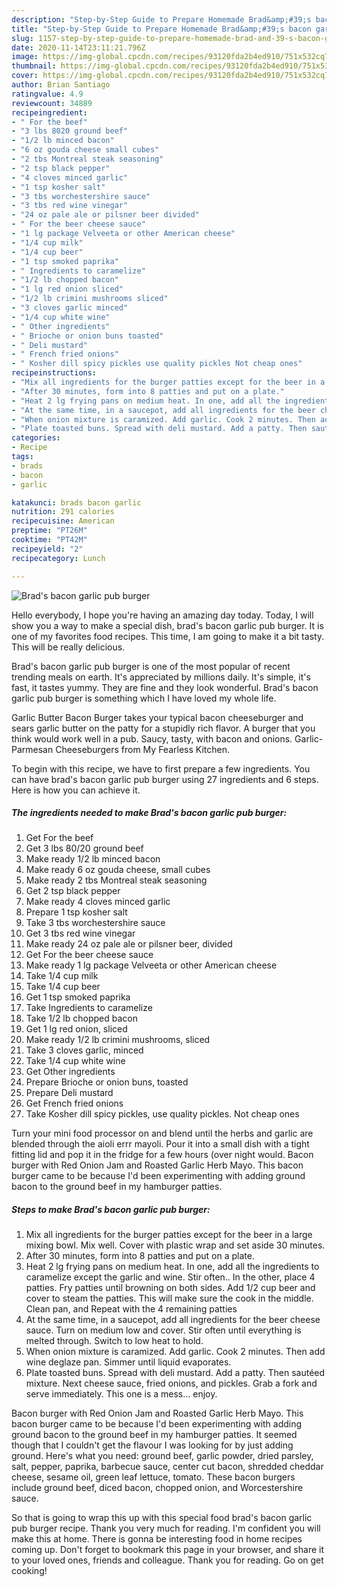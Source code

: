 ```yaml
---
description: "Step-by-Step Guide to Prepare Homemade Brad&amp;#39;s bacon garlic pub burger"
title: "Step-by-Step Guide to Prepare Homemade Brad&amp;#39;s bacon garlic pub burger"
slug: 1157-step-by-step-guide-to-prepare-homemade-brad-and-39-s-bacon-garlic-pub-burger
date: 2020-11-14T23:11:21.796Z
image: https://img-global.cpcdn.com/recipes/93120fda2b4ed910/751x532cq70/brads-bacon-garlic-pub-burger-recipe-main-photo.jpg
thumbnail: https://img-global.cpcdn.com/recipes/93120fda2b4ed910/751x532cq70/brads-bacon-garlic-pub-burger-recipe-main-photo.jpg
cover: https://img-global.cpcdn.com/recipes/93120fda2b4ed910/751x532cq70/brads-bacon-garlic-pub-burger-recipe-main-photo.jpg
author: Brian Santiago
ratingvalue: 4.9
reviewcount: 34889
recipeingredient:
- " For the beef"
- "3 lbs 8020 ground beef"
- "1/2 lb minced bacon"
- "6 oz gouda cheese small cubes"
- "2 tbs Montreal steak seasoning"
- "2 tsp black pepper"
- "4 cloves minced garlic"
- "1 tsp kosher salt"
- "3 tbs worchestershire sauce"
- "3 tbs red wine vinegar"
- "24 oz pale ale or pilsner beer divided"
- " For the beer cheese sauce"
- "1 lg package Velveeta or other American cheese"
- "1/4 cup milk"
- "1/4 cup beer"
- "1 tsp smoked paprika"
- " Ingredients to caramelize"
- "1/2 lb chopped bacon"
- "1 lg red onion sliced"
- "1/2 lb crimini mushrooms sliced"
- "3 cloves garlic minced"
- "1/4 cup white wine"
- " Other ingredients"
- " Brioche or onion buns toasted"
- " Deli mustard"
- " French fried onions"
- " Kosher dill spicy pickles use quality pickles Not cheap ones"
recipeinstructions:
- "Mix all ingredients for the burger patties except for the beer in a large mixing bowl. Mix well. Cover with plastic wrap and set aside 30 minutes."
- "After 30 minutes, form into 8 patties and put on a plate."
- "Heat 2 lg frying pans on medium heat. In one, add all the ingredients to caramelize except the garlic and wine. Stir often.. In the other, place 4 patties. Fry patties until browning on both sides. Add 1/2 cup beer and cover to steam the patties. This will make sure the cook in the middle. Clean pan, and Repeat with the 4 remaining patties"
- "At the same time, in a saucepot, add all ingredients for the beer cheese sauce. Turn on medium low and cover. Stir often until everything is melted through. Switch to low heat to hold."
- "When onion mixture is caramized. Add garlic. Cook 2 minutes. Then add wine deglaze pan. Simmer until liquid evaporates."
- "Plate toasted buns. Spread with deli mustard. Add a patty. Then sautéed mixture. Next cheese sauce, fried onions, and pickles. Grab a fork and serve immediately. This one is a mess... enjoy."
categories:
- Recipe
tags:
- brads
- bacon
- garlic

katakunci: brads bacon garlic 
nutrition: 291 calories
recipecuisine: American
preptime: "PT26M"
cooktime: "PT42M"
recipeyield: "2"
recipecategory: Lunch

---
```



![Brad&#39;s bacon garlic pub burger](https://img-global.cpcdn.com/recipes/93120fda2b4ed910/751x532cq70/brads-bacon-garlic-pub-burger-recipe-main-photo.jpg)

Hello everybody, I hope you're having an amazing day today. Today, I will show you a way to make a special dish, brad&#39;s bacon garlic pub burger. It is one of my favorites food recipes. This time, I am going to make it a bit tasty. This will be really delicious.

Brad&#39;s bacon garlic pub burger is one of the most popular of recent trending meals on earth. It's appreciated by millions daily. It's simple, it's fast, it tastes yummy. They are fine and they look wonderful. Brad&#39;s bacon garlic pub burger is something which I have loved my whole life.

Garlic Butter Bacon Burger takes your typical bacon cheeseburger and sears garlic butter on the patty for a stupidly rich flavor. A burger that you think would work well in a pub. Saucy, tasty, with bacon and onions. Garlic-Parmesan Cheeseburgers from My Fearless Kitchen.


To begin with this recipe, we have to first prepare a few ingredients. You can have brad&#39;s bacon garlic pub burger using 27 ingredients and 6 steps. Here is how you can achieve it.

<!--inarticleads1-->

##### The ingredients needed to make Brad&#39;s bacon garlic pub burger:

1. Get  For the beef
1. Get 3 lbs 80/20 ground beef
1. Make ready 1/2 lb minced bacon
1. Make ready 6 oz gouda cheese, small cubes
1. Make ready 2 tbs Montreal steak seasoning
1. Get 2 tsp black pepper
1. Make ready 4 cloves minced garlic
1. Prepare 1 tsp kosher salt
1. Take 3 tbs worchestershire sauce
1. Get 3 tbs red wine vinegar
1. Make ready 24 oz pale ale or pilsner beer, divided
1. Get  For the beer cheese sauce
1. Make ready 1 lg package Velveeta or other American cheese
1. Take 1/4 cup milk
1. Take 1/4 cup beer
1. Get 1 tsp smoked paprika
1. Take  Ingredients to caramelize
1. Take 1/2 lb chopped bacon
1. Get 1 lg red onion, sliced
1. Make ready 1/2 lb crimini mushrooms, sliced
1. Take 3 cloves garlic, minced
1. Take 1/4 cup white wine
1. Get  Other ingredients
1. Prepare  Brioche or onion buns, toasted
1. Prepare  Deli mustard
1. Get  French fried onions
1. Take  Kosher dill spicy pickles, use quality pickles. Not cheap ones


Turn your mini food processor on and blend until the herbs and garlic are blended through the aioli errr mayoli. Pour it into a small dish with a tight fitting lid and pop it in the fridge for a few hours (over night would. Bacon burger with Red Onion Jam and Roasted Garlic Herb Mayo. This bacon burger came to be because I&#39;d been experimenting with adding ground bacon to the ground beef in my hamburger patties. 

<!--inarticleads2-->

##### Steps to make Brad&#39;s bacon garlic pub burger:

1. Mix all ingredients for the burger patties except for the beer in a large mixing bowl. Mix well. Cover with plastic wrap and set aside 30 minutes.
1. After 30 minutes, form into 8 patties and put on a plate.
1. Heat 2 lg frying pans on medium heat. In one, add all the ingredients to caramelize except the garlic and wine. Stir often.. In the other, place 4 patties. Fry patties until browning on both sides. Add 1/2 cup beer and cover to steam the patties. This will make sure the cook in the middle. Clean pan, and Repeat with the 4 remaining patties
1. At the same time, in a saucepot, add all ingredients for the beer cheese sauce. Turn on medium low and cover. Stir often until everything is melted through. Switch to low heat to hold.
1. When onion mixture is caramized. Add garlic. Cook 2 minutes. Then add wine deglaze pan. Simmer until liquid evaporates.
1. Plate toasted buns. Spread with deli mustard. Add a patty. Then sautéed mixture. Next cheese sauce, fried onions, and pickles. Grab a fork and serve immediately. This one is a mess... enjoy.


Bacon burger with Red Onion Jam and Roasted Garlic Herb Mayo. This bacon burger came to be because I&#39;d been experimenting with adding ground bacon to the ground beef in my hamburger patties. It seemed though that I couldn&#39;t get the flavour I was looking for by just adding ground. Here&#39;s what you need: ground beef, garlic powder, dried parsley, salt, pepper, paprika, barbecue sauce, center cut bacon, shredded cheddar cheese, sesame oil, green leaf lettuce, tomato. These bacon burgers include ground beef, diced bacon, chopped onion, and Worcestershire sauce. 

So that is going to wrap this up with this special food brad&#39;s bacon garlic pub burger recipe. Thank you very much for reading. I'm confident you will make this at home. There is gonna be interesting food in home recipes coming up. Don't forget to bookmark this page in your browser, and share it to your loved ones, friends and colleague. Thank you for reading. Go on get cooking!
